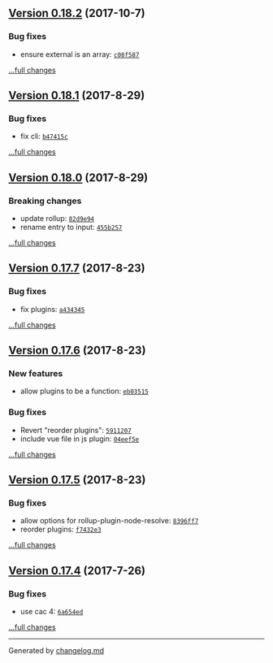 ## [Version 0.18.2](https://github.com/egoist/bubleup/releases/tag/v0.18.2) (2017-10-7)

### Bug fixes

- ensure external is an array: [`c08f587`](https://github.com/egoist/bubleup/commit/c08f587)

[...full changes](https://github.com/egoist/bubleup/compare/v0.18.1...v0.18.2)

## [Version 0.18.1](https://github.com/egoist/bubleup/releases/tag/v0.18.1) (2017-8-29)

### Bug fixes

- fix cli: [`b47415c`](https://github.com/egoist/bubleup/commit/b47415c)

[...full changes](https://github.com/egoist/bubleup/compare/v0.18.0...v0.18.1)

## [Version 0.18.0](https://github.com/egoist/bubleup/releases/tag/v0.18.0) (2017-8-29)

### Breaking changes

- update rollup: [`82d9e94`](https://github.com/egoist/bubleup/commit/82d9e94)
- rename entry to input: [`455b257`](https://github.com/egoist/bubleup/commit/455b257)

[...full changes](https://github.com/egoist/bubleup/compare/v0.17.7...v0.18.0)

## [Version 0.17.7](https://github.com/egoist/bubleup/releases/tag/v0.17.7) (2017-8-23)

### Bug fixes

- fix plugins: [`a434345`](https://github.com/egoist/bubleup/commit/a434345)

[...full changes](https://github.com/egoist/bubleup/compare/v0.17.6...v0.17.7)

## [Version 0.17.6](https://github.com/egoist/bubleup/releases/tag/v0.17.6) (2017-8-23)

### New features

- allow plugins to be a function: [`eb03515`](https://github.com/egoist/bubleup/commit/eb03515)

### Bug fixes

- Revert "reorder plugins": [`5911207`](https://github.com/egoist/bubleup/commit/5911207)
- include vue file in js plugin: [`04eef5e`](https://github.com/egoist/bubleup/commit/04eef5e)

[...full changes](https://github.com/egoist/bubleup/compare/v0.17.5...v0.17.6)

## [Version 0.17.5](https://github.com/egoist/bubleup/releases/tag/v0.17.5) (2017-8-23)

### Bug fixes

- allow options for rollup-plugin-node-resolve: [`8396ff7`](https://github.com/egoist/bubleup/commit/8396ff7)
- reorder plugins: [`f7432e3`](https://github.com/egoist/bubleup/commit/f7432e3)

[...full changes](https://github.com/egoist/bubleup/compare/v0.17.4...v0.17.5)

## [Version 0.17.4](https://github.com/egoist/bubleup/releases/tag/v0.17.4) (2017-7-26)

### Bug fixes

- use cac 4: [`6a654ed`](https://github.com/egoist/bubleup/commit/6a654ed)

[...full changes](https://github.com/egoist/bubleup/compare/v0.17.3...v0.17.4)


---

Generated by [changelog.md](https://github.com/egoist/changelog.md)
